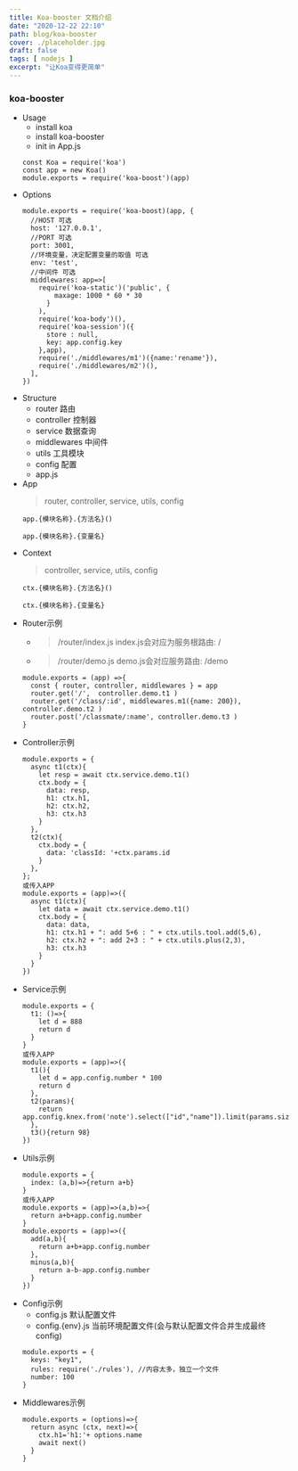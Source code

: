```yaml
---
title: Koa-booster 文档介绍
date: "2020-12-22 22:10"
path: blog/koa-booster
cover: ./placeholder.jpg
draft: false
tags: [ nodejs ]
excerpt: "让Koa变得更简单"
---
```


### koa-booster
- Usage
  - install koa
  - install koa-booster
  - init in App.js
  ```
  const Koa = require('koa')
  const app = new Koa()
  module.exports = require('koa-boost')(app)
  ```
- Options
  ```
  module.exports = require('koa-boost)(app, {
    //HOST 可选
    host: '127.0.0.1', 
    //PORT 可选
    port: 3001,
    //环境变量，决定配置变量的取值 可选
    env: 'test',
    //中间件 可选
    middlewares: app=>[
      require('koa-static')('public', {
          maxage: 1000 * 60 * 30
        }
      ),
      require('koa-body')(),
      require('koa-session')({
        store : null,
        key: app.config.key
      },app),
      require('./middlewares/m1')({name:'rename'}),
      require('./middlewares/m2')(),
    ],
  })
  ```
- Structure
  - router 路由
  - controller 控制器
  - service 数据查询
  - middlewares 中间件
  - utils 工具模块
  - config 配置
  - app.js
- App
  > router, controller, service, utils, config
  ```
  app.{模块名称}.{方法名}()

  app.{模块名称}.{变量名}
  ```
- Context
  > controller, service, utils, config
  ```
  ctx.{模块名称}.{方法名}()

  ctx.{模块名称}.{变量名}
  ```
- Router示例
  - > /router/index.js index.js会对应为服务根路由: /
  - > /router/demo.js demo.js会对应服务路由: /demo
  ```
  module.exports = (app) =>{
    const { router, controller, middlewares } = app
    router.get('/',  controller.demo.t1 )
    router.get('/class/:id', middlewares.m1({name: 200}), controller.demo.t2 )
    router.post('/classmate/:name', controller.demo.t3 )
  }
  ```
- Controller示例
  ```
  module.exports = {
    async t1(ctx){
      let resp = await ctx.service.demo.t1()
      ctx.body = {
        data: resp,
        h1: ctx.h1,
        h2: ctx.h2,
        h3: ctx.h3
      }
    },
    t2(ctx){
      ctx.body = {
        data: 'classId: '+ctx.params.id
      }
    },
  };
  或传入APP
  module.exports = (app)=>({
    async t1(ctx){
      let data = await ctx.service.demo.t1()
      ctx.body = {
        data: data,
        h1: ctx.h1 + ": add 5+6 : " + ctx.utils.tool.add(5,6),
        h2: ctx.h2 + ": add 2+3 : " + ctx.utils.plus(2,3),
        h3: ctx.h3
      }
    }
  })
  ```
- Service示例
  ```
  module.exports = {
    t1: ()=>{
      let d = 888
      return d
    }
  }
  或传入APP
  module.exports = (app)=>({
    t1(){
      let d = app.config.number * 100
      return d
    },
    t2(params){
      return app.config.knex.from('note').select(["id","name"]).limit(params.size)
    },
    t3(){return 98}
  })
  ```
- Utils示例
  ```
  module.exports = {
    index: (a,b)=>{return a+b}
  }
  或传入APP
  module.exports = (app)=>(a,b)=>{
    return a+b+app.config.number
  }
  module.exports = (app)=>({
    add(a,b){
      return a+b+app.config.number
    },
    minus(a,b){
      return a-b-app.config.number
    }
  })
  ```
- Config示例
  - config.js 默认配置文件
  - config.{env}.js 当前环境配置文件(会与默认配置文件合并生成最终config)
  ```
  module.exports = {
    keys: "key1",
    rules: require('./rules'), //内容太多，独立一个文件
    number: 100
  }
  ```
- Middlewares示例
  ```
  module.exports = (options)=>{
    return async (ctx, next)=>{
      ctx.h1='h1:'+ options.name
      await next()
    }
  }
  ```